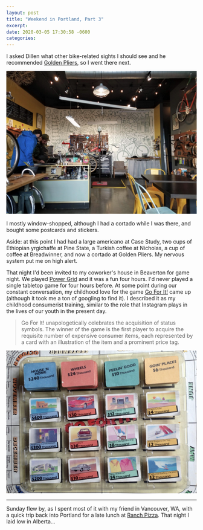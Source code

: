 ```yaml
---
layout: post
title: "Weekend in Portland, Part 3"
excerpt: 
date: 2020-03-05 17:30:58 -0600
categories: 
---
```


I asked Dillen what other bike-related sights I should see and he recommended [Golden Pliers](https://www.goldenpliers.com/), so I went there next. 

![](/assets/2020/03/IMG_20200229_135742.jpg)

I mostly window-shopped, although I had a cortado while I was there, and bought some postcards and stickers.

Aside: at this point I had had a large americano at Case Study, two cups of Ethiopian yrgichaffe at Pine State, a Turkish coffee at Nicholas, a cup of coffee at Breadwinner, and now a cortado at Golden Pliers. My nervous system put me on high alert.

That night I'd been invited to my coworker's house in Beaverton for game night. We played [Power Grid](https://en.wikipedia.org/wiki/Power_Grid) and it was a fun four hours. I'd never played a single tabletop game for four hours before. At some point during our constant conversation, my childhood love for the game [Go For It!](http://thetangential.com/2014/04/27/go-for-it-the-most-quintessentially-80s-board-game-ever-made/) came up (although it took me a ton of googling to find it). I described it as my childhood consumerist training, similar to the role that Instagram plays in the lives of our youth in the present day.

>Go For It! unapologetically celebrates the acquisition of status symbols. The winner of the game is the first player to acquire the requisite number of expensive consumer items, each represented by a card with an illustration of the item and a prominent price tag.

![](/assets/2020/03/Go-For-It-game-status-cards.jpg)

---

Sunday flew by, as I spent most of it with my friend in Vancouver, WA, with a quick trip back into Portland for a late lunch at [Ranch Pizza](https://www.ranchpdx.com/). That night I laid low in Alberta...

